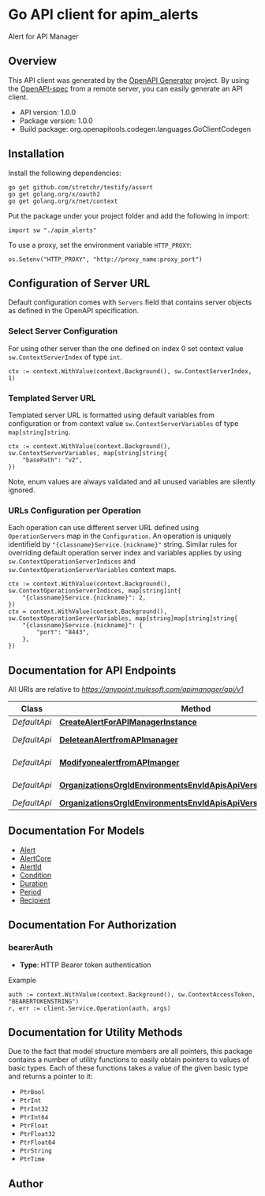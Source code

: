 # Go API client for apim_alerts

Alert for API Manager

## Overview
This API client was generated by the [OpenAPI Generator](https://openapi-generator.tech) project.  By using the [OpenAPI-spec](https://www.openapis.org/) from a remote server, you can easily generate an API client.

- API version: 1.0.0
- Package version: 1.0.0
- Build package: org.openapitools.codegen.languages.GoClientCodegen

## Installation

Install the following dependencies:

```shell
go get github.com/stretchr/testify/assert
go get golang.org/x/oauth2
go get golang.org/x/net/context
```

Put the package under your project folder and add the following in import:

```golang
import sw "./apim_alerts"
```

To use a proxy, set the environment variable `HTTP_PROXY`:

```golang
os.Setenv("HTTP_PROXY", "http://proxy_name:proxy_port")
```

## Configuration of Server URL

Default configuration comes with `Servers` field that contains server objects as defined in the OpenAPI specification.

### Select Server Configuration

For using other server than the one defined on index 0 set context value `sw.ContextServerIndex` of type `int`.

```golang
ctx := context.WithValue(context.Background(), sw.ContextServerIndex, 1)
```

### Templated Server URL

Templated server URL is formatted using default variables from configuration or from context value `sw.ContextServerVariables` of type `map[string]string`.

```golang
ctx := context.WithValue(context.Background(), sw.ContextServerVariables, map[string]string{
	"basePath": "v2",
})
```

Note, enum values are always validated and all unused variables are silently ignored.

### URLs Configuration per Operation

Each operation can use different server URL defined using `OperationServers` map in the `Configuration`.
An operation is uniquely identifield by `"{classname}Service.{nickname}"` string.
Similar rules for overriding default operation server index and variables applies by using `sw.ContextOperationServerIndices` and `sw.ContextOperationServerVariables` context maps.

```
ctx := context.WithValue(context.Background(), sw.ContextOperationServerIndices, map[string]int{
	"{classname}Service.{nickname}": 2,
})
ctx = context.WithValue(context.Background(), sw.ContextOperationServerVariables, map[string]map[string]string{
	"{classname}Service.{nickname}": {
		"port": "8443",
	},
})
```

## Documentation for API Endpoints

All URIs are relative to *https://anypoint.mulesoft.com/apimanager/api/v1*

Class | Method | HTTP request | Description
------------ | ------------- | ------------- | -------------
*DefaultApi* | [**CreateAlertForAPIManagerInstance**](docs/DefaultApi.md#createalertforapimanagerinstance) | **Post** /organizations/{orgId}/environments/{envId}/apis/{apiVersion}/alerts | 
*DefaultApi* | [**DeleteanAlertfromAPImanager**](docs/DefaultApi.md#deleteanalertfromapimanager) | **Delete** /organizations/{orgId}/environments/{envId}/apis/{apiVersion}/alerts/{alertId} | DeleteanAlertfromAPImanager
*DefaultApi* | [**ModifyonealertfromAPImanger**](docs/DefaultApi.md#modifyonealertfromapimanger) | **Patch** /organizations/{orgId}/environments/{envId}/apis/{apiVersion}/alerts/{alertId} | ModifyonealertfromAPImanger
*DefaultApi* | [**OrganizationsOrgIdEnvironmentsEnvIdApisApiVersionAlertsAlertIdGet**](docs/DefaultApi.md#organizationsorgidenvironmentsenvidapisapiversionalertsalertidget) | **Get** /organizations/{orgId}/environments/{envId}/apis/{apiVersion}/alerts/{alertId} | Getonealert
*DefaultApi* | [**OrganizationsOrgIdEnvironmentsEnvIdApisApiVersionAlertsGet**](docs/DefaultApi.md#organizationsorgidenvironmentsenvidapisapiversionalertsget) | **Get** /organizations/{orgId}/environments/{envId}/apis/{apiVersion}/alerts | GetAlertsfromAPImanager


## Documentation For Models

 - [Alert](docs/Alert.md)
 - [AlertCore](docs/AlertCore.md)
 - [AlertId](docs/AlertId.md)
 - [Condition](docs/Condition.md)
 - [Duration](docs/Duration.md)
 - [Period](docs/Period.md)
 - [Recipient](docs/Recipient.md)


## Documentation For Authorization



### bearerAuth

- **Type**: HTTP Bearer token authentication

Example

```golang
auth := context.WithValue(context.Background(), sw.ContextAccessToken, "BEARERTOKENSTRING")
r, err := client.Service.Operation(auth, args)
```


## Documentation for Utility Methods

Due to the fact that model structure members are all pointers, this package contains
a number of utility functions to easily obtain pointers to values of basic types.
Each of these functions takes a value of the given basic type and returns a pointer to it:

* `PtrBool`
* `PtrInt`
* `PtrInt32`
* `PtrInt64`
* `PtrFloat`
* `PtrFloat32`
* `PtrFloat64`
* `PtrString`
* `PtrTime`

## Author



